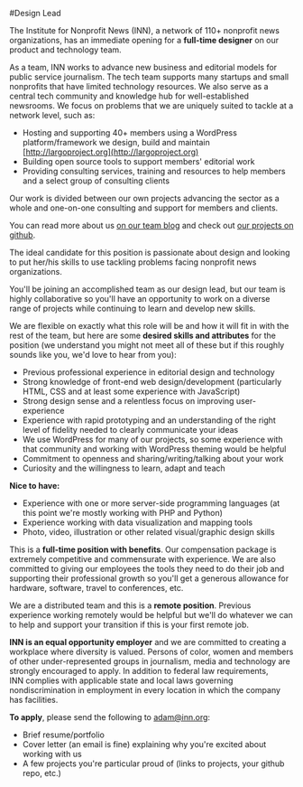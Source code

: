 #Design Lead

The Institute for Nonprofit News (INN), a network of 110+ nonprofit news organizations, has an immediate opening for a **full-time designer** on our product and technology team.

As a team, INN works to advance new business and editorial models for public service journalism. The tech team supports many startups and small nonprofits that have limited technology resources. We also serve as a central tech community and knowledge hub for well-established newsrooms. We focus on problems that we are uniquely suited to tackle at a network level, such as:

-  Hosting and supporting 40+ members using a WordPress platform/framework we design, build and maintain [http://largoproject.org](http://largoproject.org)
-  Building open source tools to support members' editorial work
-  Providing consulting services, training and resources to help members and a select group of consulting clients

Our work is divided between our own projects advancing the sector as a whole and one-on-one consulting and support for members and clients.

You can read more about us [on our team blog](http://nerds.inn.org) and check out [our projects on github](http://github.com/inn).

The ideal candidate for this position is passionate about design and looking to put her/his skills to use tackling problems facing nonprofit news organizations.

You'll be joining an accomplished team as our design lead, but our team is highly collaborative so you'll have an opportunity to work on a diverse range of projects while continuing to learn and develop new skills.

We are flexible on exactly what this role will be and how it will fit in with the rest of the team, but here are some **desired skills and attributes** for the position (we understand you might not meet all of these but if this roughly sounds like you, we'd love to hear from you):

-  Previous professional experience in editorial design and technology
-  Strong knowledge of front-end web design/development (particularly HTML, CSS and at least some experience with JavaScript)
-  Strong design sense and a relentless focus on improving user-experience
-  Experience with rapid prototyping and an understanding of the right level of fidelity needed to clearly communicate your ideas
-  We use WordPress for many of our projects, so some experience with that community and working with WordPress theming would be helpful
-  Commitment to openness and sharing/writing/talking about your work
-  Curiosity and the willingness to learn, adapt and teach

**Nice to have:**

-  Experience with one or more server-side programming languages (at this point we're mostly working with PHP and Python)
-  Experience working with data visualization and mapping tools
-  Photo, video, illustration or other related visual/graphic design skills

This is a **full-time position with benefits**. Our compensation package is extremely competitive and commensurate with experience. We are also committed to giving our employees the tools they need to do their job and supporting their professional growth so you'll get a generous allowance for hardware, software, travel to conferences, etc.

We are a distributed team and this is a **remote position**. Previous experience working remotely would be helpful but we'll do whatever we can to help and support your transition if this is your first remote job.

**INN is an equal opportunity employer** and we are committed to creating a workplace where diversity is valued. Persons of color, women and members of other under-represented groups in journalism, media and technology are strongly encouraged to apply. In addition to federal law requirements, INN complies with applicable state and local laws governing nondiscrimination in employment in every location in which the company has facilities.

**To apply**, please send the following to [adam@inn.org](mailto:adam@inn.org):

-  Brief resume/portfolio
-  Cover letter (an email is fine) explaining why you're excited about working with us
-  A few projects you're particular proud of (links to projects, your github repo, etc.)
